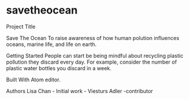 # savetheocean
Project Title

Save The Ocean
To raise awareness of how human polution influences oceans, marine life, and life on earth.

Getting Started
People can start be being mindful about recycling plastic pollution they discard every day. For example, consider the number of plastic water bottles you discard in a week.

Built With
Atom editor.





Authors
Lisa Chan - Initial work - 
Viesturs Adler -contributor


